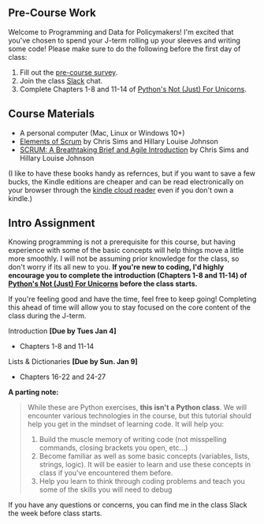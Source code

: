 ## Pre-Course Work

Welcome to Programming and Data for Policymakers! I'm excited that you've chosen to spend your J-term rolling up your sleeves and writing some code! Please make sure to do the following before the first day of class:

1. Fill out the [pre-course survey](https://docs.google.com/forms/d/e/1FAIpQLScyOF23yyI5G-JsZCRdy0nruKnXFmZzxzOlmXqAj2RS7zWiiw/viewform?usp=sf_link). 
2. Join the class [Slack](https://join.slack.com/t/code4policy/signup) chat.
3. Complete Chapters 1-8 and 11-14 of [Python's Not (Just) For Unicorns](http://littlecolumns.com/learn/python/).

## Course Materials

* A personal computer (Mac, Linux or Windows 10+)
* [Elements of Scrum](https://www.amazon.com/gp/product/B004O0U74Q/ref=oh_aui_d_detailpage_o00_?ie=UTF8&psc=1) by Chris Sims and Hillary Louise Johnson
* [SCRUM: A Breathtaking Brief and Agile Introduction](https://www.amazon.com/Scrum-Breathtakingly-Brief-Agile-Introduction/dp/193796504X) by Chris Sims and Hillary Louise Johnson

(I like to have these books handy as refernces, but if you want to save a few bucks, the Kindle editions are cheaper and can be read electronically on your browser through the [kindle cloud reader](https://read.amazon.com/) even if you don't own a kindle.)
	
## Intro Assignment

Knowing programming is not a prerequisite for this course, but having experience with some of the basic concepts will help things move a little more smoothly. I will not be assuming prior knowledge for the class, so don't worry if its all new to you. **If you're new to coding, I'd highly encourage you to complete the introduction (Chapters 1-8 and 11-14) of [Python's Not (Just) For Unicorns](http://littlecolumns.com/learn/python/) before the class starts.**  

If you're feeling good and have the time, feel free to keep going! Completing this ahead of time will allow you to stay focused on the core content of the class during the J-term.

Introduction **[Due by Tues Jan 4]**

- Chapters 1-8 and 11-14

Lists & Dictionaries **[Due by Sun. Jan 9]**

- Chapters 16-22 and 24-27


**A parting note:**

> While these are Python exercises, **this isn't a Python class**. We will encounter various technologies in the course, but this tutorial should help you get in the mindset of learning code. It will help you:
>
> 1. Build the muscle memory of writing code (not misspelling commands, closing brackets you open, etc...)
>2. Become familiar as well as some basic concepts (variables, lists, strings, logic). It will be easier to learn and use these concepts in class if you've encountered them before. 
>3. Help you learn to think through coding problems and teach you some of the skills you will need to debug

If you have any questions or concerns, you can find me in the class Slack the week before class starts.